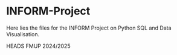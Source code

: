 # INFORM-Project

Here lies the files for the INFORM Project on Python SQL and Data Visualisation.

HEADS FMUP 2024/2025
